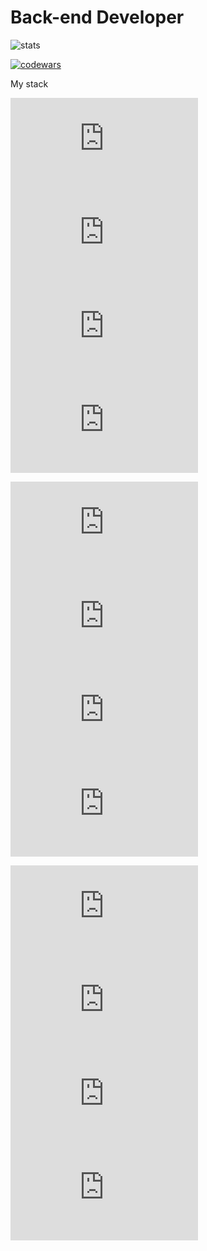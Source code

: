 # Back-end Developer
![stats](https://github-readme-stats.vercel.app/api?username=kee-reall&show_icons=true&bg_color=003&title_color=fff&text_color=ffffff&icon_color=#b531c1)

[![codewars](https://www.codewars.com/users/KeeREAL/badges/large)](https://www.codewars.com/users/KeeREAL)

My stack

![nodeJS](https://icon-icons.com/downloadimage.php?id=146411&root=2415/ICO/128/&file=nodejs_original_logo_icon_146411.ico)
![JavaScript](https://icon-icons.com/downloadimage.php?id=130900&root=2108/ICO/512/&file=javascript_icon_130900.ico)
![TypeScript](https://icon-icons.com/downloadimage.php?id=146317&root=2415/ICO/128/&file=typescript_original_logo_icon_146317.ico)
![SQL](https://icon-icons.com/downloadimage.php?id=57633&root=628/ICO/128/&file=sql-file-black-rounded-rectangular-interface-symbol_icon-icons.com_57633.ico)

![express](https://icon-icons.com/downloadimage.php?id=169185&root=2699/PNG/128/&file=expressjs_logo_icon_169185.png)
![nestJS](https://icon-icons.com/downloadimage.php?id=168087&root=2699/ICO/128/&file=nestjs_logo_icon_168087.ico)
![jest](https://icon-icons.com/downloadimage.php?id=130514&root=2107/ICO/128/&file=file_type_jest_icon_130514.ico)
![react](https://icon-icons.com/downloadimage.php?id=146374&root=2415/ICO/512/&file=react_original_logo_icon_146374.ico)

![linux](https://icon-icons.com/downloadimage.php?id=8794&root=46/ICO/128/&file=linux_penguin_animal_9362.ico)
![mongoDB](https://icon-icons.com/downloadimage.php?id=146425&root=2415/ICO/128/&file=mongodb_original_wordmark_logo_icon_146425.ico)
![docker](https://icon-icons.com/downloadimage.php?id=130643&root=2107/ICO/128/&file=file_type_docker_icon_130643.ico)
![postgreSQL](https://icon-icons.com/downloadimage.php?id=146390&root=2415/ICO/128/&file=postgresql_plain_wordmark_logo_icon_146390.ico)
<!--
**Kee-Reall/Kee-Reall** is a ✨ _special_ ✨ repository because its `README.md` (this file) appears on your GitHub profile.

Here are some ideas to get you started:

- 🔭 I’m currently working on ...
- 🌱 I’m currently learning ...
- 👯 I’m looking to collaborate on ...
- 🤔 I’m looking for help with ...
- 💬 Ask me about ...
- 📫 How to reach me: ...
- 😄 Pronouns: ...
- ⚡ Fun fact: ...
-->
